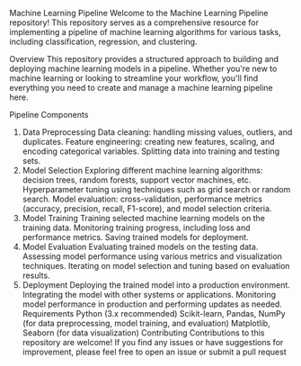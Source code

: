 Machine Learning Pipeline
Welcome to the Machine Learning Pipeline repository! This repository serves as a comprehensive resource for implementing a pipeline of machine learning algorithms for various tasks, including classification, regression, and clustering.

Overview
This repository provides a structured approach to building and deploying machine learning models in a pipeline. Whether you're new to machine learning or looking to streamline your workflow, you'll find everything you need to create and manage a machine learning pipeline here.

Pipeline Components
1. Data Preprocessing
Data cleaning: handling missing values, outliers, and duplicates.
Feature engineering: creating new features, scaling, and encoding categorical variables.
Splitting data into training and testing sets.
2. Model Selection
Exploring different machine learning algorithms: decision trees, random forests, support vector machines, etc.
Hyperparameter tuning using techniques such as grid search or random search.
Model evaluation: cross-validation, performance metrics (accuracy, precision, recall, F1-score), and model selection criteria.
3. Model Training
Training selected machine learning models on the training data.
Monitoring training progress, including loss and performance metrics.
Saving trained models for deployment.
4. Model Evaluation
Evaluating trained models on the testing data.
Assessing model performance using various metrics and visualization techniques.
Iterating on model selection and tuning based on evaluation results.
5. Deployment
Deploying the trained model into a production environment.
Integrating the model with other systems or applications.
Monitoring model performance in production and performing updates as needed.
Requirements
Python (3.x recommended)
Scikit-learn, Pandas, NumPy (for data preprocessing, model training, and evaluation)
Matplotlib, Seaborn (for data visualization)
Contributing
Contributions to this repository are welcome! If you find any issues or have suggestions for improvement, please feel free to open an issue or submit a pull request
